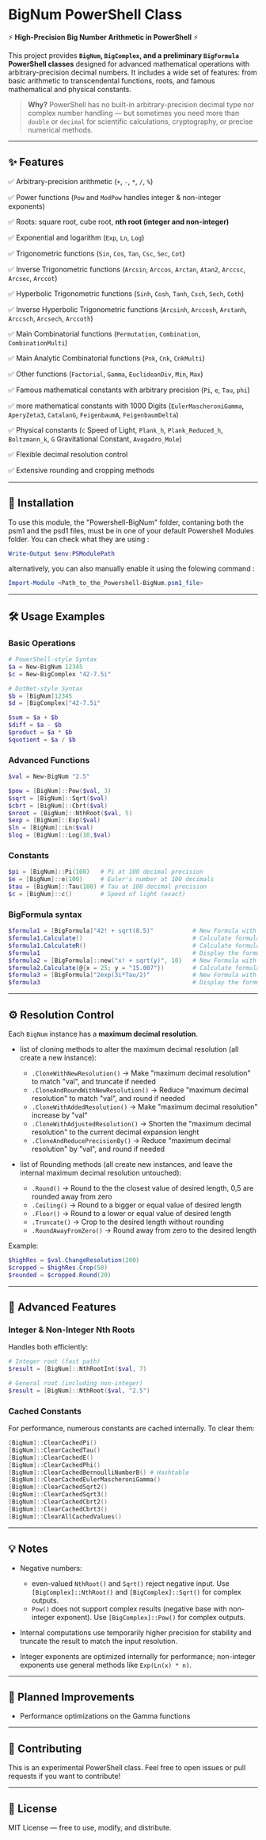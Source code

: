 # BigNum PowerShell Class

⚡ **High-Precision Big Number Arithmetic in PowerShell** ⚡

This project provides **`BigNum`, `BigComplex`, and a preliminary `BigFormula` PowerShell classes** designed for advanced mathematical operations with arbitrary-precision decimal numbers.
It includes a wide set of features: from basic arithmetic to transcendental functions, roots, and famous mathematical and physical constants.

> **Why?**
> PowerShell has no built-in arbitrary-precision decimal type nor complex number handling — but sometimes you need more than `double` or `decimal` for scientific calculations, cryptography, or precise numerical methods.

---

## ✨ Features

✅ Arbitrary-precision arithmetic (`+`, `-`, `*`, `/`, `%`)

✅ Power functions (`Pow` and `ModPow` handles integer & non-integer exponents)

✅ Roots: square root, cube root, **nth root (integer and non-integer)**

✅ Exponential and logarithm (`Exp`, `Ln`, `Log`)

✅ Trigonometric functions (`Sin`, `Cos`, `Tan`, `Csc`, `Sec`, `Cot`)

✅ Inverse Trigonometric functions (`Arcsin`, `Arccos`, `Arctan`, `Atan2`, `Arccsc`, `Arcsec`, `Arccot`)

✅ Hyperbolic Trigonometric functions (`Sinh`, `Cosh`, `Tanh`, `Csch`, `Sech`, `Coth`)

✅ Inverse Hyperbolic Trigonometric functions (`Arcsinh`, `Arccosh`, `Arctanh`, `Arccsch`, `Arcsech`, `Arccoth`)

✅ Main Combinatorial functions (`Permutation`, `Combination`, `CombinationMulti`)

✅ Main Analytic Combinatorial functions (`Pnk`, `Cnk`, `CnkMulti`)

✅ Other functions (`Factorial`, `Gamma`, `EuclideanDiv`, `Min`, `Max`)

✅ Famous mathematical constants with arbitrary precision (`Pi`, `e`, `Tau`, `phi`)

✅ more mathematical constants with 1000 Digits (`EulerMascheroniGamma`, `AperyZeta3`, `CatalanG`, `FeigenbaumA`, `FeigenbaumDelta`)

✅ Physical constants (`c` Speed of Light, `Plank_h`, `Plank_Reduced_h`, `Boltzmann_k`, `G` Gravitational Constant, `Avogadro_Mole`)

✅ Flexible decimal resolution control

✅ Extensive rounding and cropping methods

---

## 🔧 Installation

To use this module, the "Powershell-BigNum" folder, contaning both the psm1
and the psd1 files, must be in one of your default Powershell Modules folder.
You can check what they are using :

```powershell
Write-Output $env:PSModulePath
```

alternatively, you can also manually enable it using the folowing command :

```powershell
Import-Module <Path_to_the_Powershell-BigNum.psm1_file>
```

---

## 🛠 Usage Examples

### Basic Operations

```powershell
# PowerShell-style Syntax
$a = New-BigNum 12345
$c = New-BigComplex "42-7.5i"

# DotNet-style Syntax
$b = [BigNum]12345
$d = [BigComplex]"42-7.5i"

$sum = $a + $b
$diff = $a - $b
$product = $a * $b
$quotient = $a / $b
```

### Advanced Functions

```powershell
$val = New-BigNum "2.5"

$pow = [BigNum]::Pow($val, 3)
$sqrt = [BigNum]::Sqrt($val)
$cbrt = [BigNum]::Cbrt($val)
$nroot = [BigNum]::NthRoot($val, 5)
$exp = [BigNum]::Exp($val)
$ln = [BigNum]::Ln($val)
$log = [BigNum]::Log(10,$val)
```

### Constants

```powershell
$pi = [BigNum]::Pi(100)   # Pi at 100 decimal precision
$e = [BigNum]::e(100)     # Euler's number at 100 decimals
$tau = [BigNum]::Tau(100) # Tau at 100 decimal precision
$c = [BigNum]::c()        # Speed of light (exact)
```

### BigFormula syntax

```powershell
$formula1 = [BigFormula]"42! + sqrt(8.5)"           # New Formula with default decimal precision output
$formula1.Calculate()                               # Calculate formula1 with no extra parameters
$formula1.CalculateR()                              # Calculate formula1 but restricted to real numbers and functions
$formula1                                           # Display the formula, rebuilt from the internal representation
$formula2 = [BigFormula]::new("x! + sqrt(y)", 10)   # New Formula with two variables and 10 decimal precision output
$formula2.Calculate(@{x = 25; y = "15.007"})        # Calculate formula2 with x and y as auto-casted BigNum extra parameters
$formula3 = [BigFormula]"2exp(3i*Tau/2)"            # New Formula with implicit multiplications
$formula3                                           # Display the formula and reveal implicit multiplications
```

---

## ⚙️ Resolution Control

Each `BigNum` instance has a **maximum decimal resolution**.
* list of cloning methods to alter the maximum decimal resolution (all create a new instance):
  * `.CloneWithNewResolution()` → Make "maximum decimal resolution" to match "val", and truncate if needed
  * `.CloneAndRoundWithNewResolution()` → Reduce "maximum decimal resolution" to match "val", and round if needed
  * `.CloneWithAddedResolution()` → Make "maximum decimal resolution" increase by "val"
  * `.CloneWithAdjustedResolution()` → Shorten the "maximum decimal resolution" to the current decimal expansion lenght
  * `.CloneAndReducePrecisionBy()` → Reduce "maximum decimal resolution" by "val", and round if needed

* list of Rounding methods (all create new instances, and leave the internal maximum decimal resolution untouched):
  * `.Round()` → Round to the the closest value of desired length, 0,5 are rounded away from zero
  * `.Ceiling()` → Round to a bigger or equal value of desired length
  * `.Floor()` → Round to a lower or equal value of desired length
  * `.Truncate()` → Crop to the desired length without rounding
  * `.RoundAwayFromZero()` → Round away from zero to the desired length

Example:

```powershell
$highRes = $val.ChangeResolution(200)
$cropped = $highRes.Crop(50)
$rounded = $cropped.Round(20)
```

---

## 🚀 Advanced Features

### Integer & Non-Integer Nth Roots

Handles both efficiently:

```powershell
# Integer root (fast path)
$result = [BigNum]::NthRootInt($val, 7)

# General root (including non-integer)
$result = [BigNum]::NthRoot($val, "2.5")
```

### Cached Constants

For performance, numerous constants are cached internally.
To clear them:

```powershell
[BigNum]::ClearCachedPi()
[BigNum]::ClearCachedTau()
[BigNum]::ClearCachedE()
[BigNum]::ClearCachedPhi()
[BigNum]::ClearCachedBernoulliNumberB() # Hashtable
[BigNum]::ClearCachedEulerMascheroniGamma()
[BigNum]::ClearCachedSqrt2()
[BigNum]::ClearCachedSqrt3()
[BigNum]::ClearCachedCbrt2()
[BigNum]::ClearCachedCbrt3()
[BigNum]::ClearAllCachedValues()
```

---

## 💡 Notes

* Negative numbers:

  * even-valued `NthRoot()` and `Sqrt()` reject negative input. Use `[BigComplex]::NthRoot()` and `[BigComplex]::Sqrt()` for complex outputs.
  * `Pow()` does not support complex results (negative base with non-integer exponent). Use `[BigComplex]::Pow()` for complex outputs.

* Internal computations use temporarily higher precision for stability and truncate the result to match the input resolution.

* Integer exponents are optimized internally for performance; non-integer exponents use general methods like `Exp(Ln(x) * n)`.

---

## 🧪 Planned Improvements

* Performance optimizations on the Gamma functions

---

## 🤝 Contributing

This is an experimental PowerShell class.
Feel free to open issues or pull requests if you want to contribute!

---

## 📜 License

MIT License — free to use, modify, and distribute.

